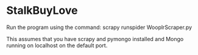 # StalkBuyLove

Run the program using the command:
scrapy runspider WooplrScraper.py

This assumes that you have scrapy and pymongo installed and Mongo running on localhost on the default port.
